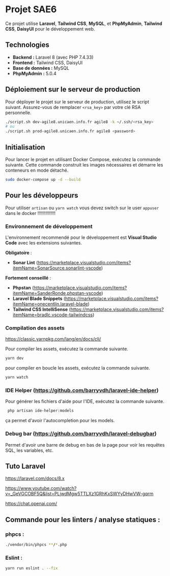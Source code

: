 # Projet SAE6

Ce projet utilise **Laravel**, **Tailwind CSS**, **MySQL**, et **PhpMyAdmin**, **Tailwind CSS**, **DaisyUI** pour le développement web.


## Technologies

- **Backend :** Laravel 8 (avec PHP 7.4.33)
- **Frontend :** Tailwind CSS, DaisyUI
- **Base de données :** MySQL
- **PhpMyAdmin :** 5.0.4

## Déploiement sur le serveur de production

Pour déployer le projet sur le serveur de production, utilisez le script suivant. Assurez-vous de remplacer `<rsa_key>` par votre clé RSA personnelle.

```bash
./script.sh dev-agile8.unicaen.info.fr agile8 -k ~/.ssh/<rsa_key>
# ou
./script.sh prod-agile8.unicaen.info.fr agile8 <password>
```

## Initialisation

Pour lancer le projet en utilisant Docker Compose, exécutez la commande suivante. Cette commande construit les images nécessaires et démarre les conteneurs en mode détaché.

```bash
sudo docker-compose up -d --build
```


## Pour les développeurs

Pour utiliser `artisan` ou `yarn watch` vous devez switch sur le user `appuser` dans le docker !!!!!!!!!!!!!!

### Environnement de développement

L'environnement recommendé pour le développement est **Visual Studio Code** avec les extensions suivantes.

**Obligatoire** :
- **Sonar Lint** (https://marketplace.visualstudio.com/items?itemName=SonarSource.sonarlint-vscode)

**Fortement conseillé** :

- **Phpstan** (https://marketplace.visualstudio.com/items?itemName=SanderRonde.phpstan-vscode)
- **Laravel Blade Snippets** (https://marketplace.visualstudio.com/items?itemName=onecentlin.laravel-blade)
- **Tailwind CSS IntelliSense** (https://marketplace.visualstudio.com/items?itemName=bradlc.vscode-tailwindcss)

### Compilation des assets

https://classic.yarnpkg.com/lang/en/docs/cli/

Pour compiler les assets, exécutez la commande suivante.

```bash
yarn dev
```

pour compiler en boucle les assets, exécutez la commande suivante.

```bash
yarn watch
```


### IDE Helper (https://github.com/barryvdh/laravel-ide-helper)


Pour générer les fichiers d'aide pour l'IDE, exécutez la commande suivante.

```bash
 php artisan ide-helper:models
```

ça permet d'avoir l'autocompletion pour les models.

### Debug bar (https://github.com/barryvdh/laravel-debugbar)

Permet d'avoir une barre de debug en bas de la page pour voir les requêtes SQL, les variables, etc.


## Tuto Laravel

https://laravel.com/docs/8.x

https://www.youtube.com/watch?v=_GeVGCOBF5Q&list=PLjwdMgw5TTLXz1GRhKxSWYyDHwVW-gqrm

https://chat.openai.com/

## Commande pour les linters / analyse statiques :

### phpcs :
```bash
./vendor/bin/phpcs **/*.php
```

### Eslint :
```bash
yarn run eslint . --fix
```
